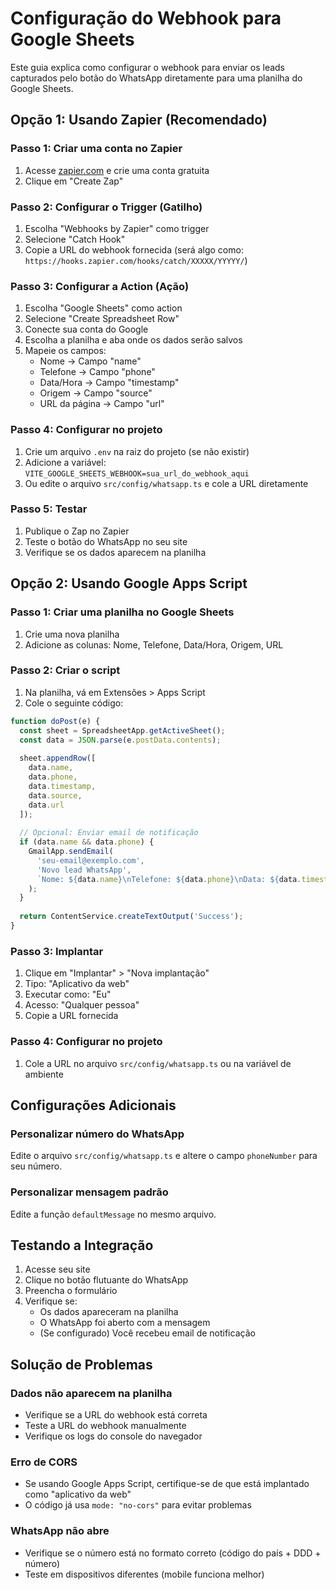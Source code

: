 # Configuração do Webhook para Google Sheets

Este guia explica como configurar o webhook para enviar os leads capturados pelo botão do WhatsApp diretamente para uma planilha do Google Sheets.

## Opção 1: Usando Zapier (Recomendado)

### Passo 1: Criar uma conta no Zapier
1. Acesse [zapier.com](https://zapier.com) e crie uma conta gratuita
2. Clique em "Create Zap"

### Passo 2: Configurar o Trigger (Gatilho)
1. Escolha "Webhooks by Zapier" como trigger
2. Selecione "Catch Hook"
3. Copie a URL do webhook fornecida (será algo como: `https://hooks.zapier.com/hooks/catch/XXXXX/YYYYY/`)

### Passo 3: Configurar a Action (Ação)
1. Escolha "Google Sheets" como action
2. Selecione "Create Spreadsheet Row"
3. Conecte sua conta do Google
4. Escolha a planilha e aba onde os dados serão salvos
5. Mapeie os campos:
   - Nome → Campo "name"
   - Telefone → Campo "phone" 
   - Data/Hora → Campo "timestamp"
   - Origem → Campo "source"
   - URL da página → Campo "url"

### Passo 4: Configurar no projeto
1. Crie um arquivo `.env` na raiz do projeto (se não existir)
2. Adicione a variável: `VITE_GOOGLE_SHEETS_WEBHOOK=sua_url_do_webhook_aqui`
3. Ou edite o arquivo `src/config/whatsapp.ts` e cole a URL diretamente

### Passo 5: Testar
1. Publique o Zap no Zapier
2. Teste o botão do WhatsApp no seu site
3. Verifique se os dados aparecem na planilha

## Opção 2: Usando Google Apps Script

### Passo 1: Criar uma planilha no Google Sheets
1. Crie uma nova planilha
2. Adicione as colunas: Nome, Telefone, Data/Hora, Origem, URL

### Passo 2: Criar o script
1. Na planilha, vá em Extensões > Apps Script
2. Cole o seguinte código:

```javascript
function doPost(e) {
  const sheet = SpreadsheetApp.getActiveSheet();
  const data = JSON.parse(e.postData.contents);
  
  sheet.appendRow([
    data.name,
    data.phone,
    data.timestamp,
    data.source,
    data.url
  ]);
  
  // Opcional: Enviar email de notificação  
  if (data.name && data.phone) {
    GmailApp.sendEmail(
      'seu-email@exemplo.com',
      'Novo lead WhatsApp',
      `Nome: ${data.name}\nTelefone: ${data.phone}\nData: ${data.timestamp}`
    );
  }
  
  return ContentService.createTextOutput('Success');
}
```

### Passo 3: Implantar
1. Clique em "Implantar" > "Nova implantação"
2. Tipo: "Aplicativo da web"
3. Executar como: "Eu"
4. Acesso: "Qualquer pessoa"
5. Copie a URL fornecida

### Passo 4: Configurar no projeto
1. Cole a URL no arquivo `src/config/whatsapp.ts` ou na variável de ambiente

## Configurações Adicionais

### Personalizar número do WhatsApp
Edite o arquivo `src/config/whatsapp.ts` e altere o campo `phoneNumber` para seu número.

### Personalizar mensagem padrão
Edite a função `defaultMessage` no mesmo arquivo.

## Testando a Integração

1. Acesse seu site
2. Clique no botão flutuante do WhatsApp
3. Preencha o formulário
4. Verifique se:
   - Os dados apareceram na planilha
   - O WhatsApp foi aberto com a mensagem
   - (Se configurado) Você recebeu email de notificação

## Solução de Problemas

### Dados não aparecem na planilha
- Verifique se a URL do webhook está correta
- Teste a URL do webhook manualmente
- Verifique os logs do console do navegador

### Erro de CORS
- Se usando Google Apps Script, certifique-se de que está implantado como "aplicativo da web"
- O código já usa `mode: "no-cors"` para evitar problemas

### WhatsApp não abre
- Verifique se o número está no formato correto (código do país + DDD + número)
- Teste em dispositivos diferentes (mobile funciona melhor)